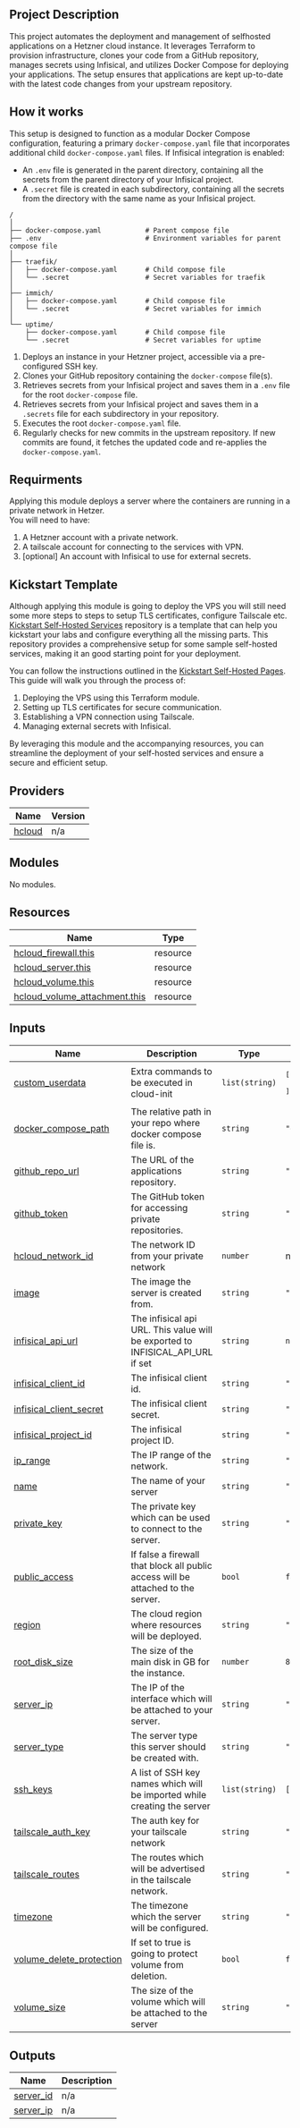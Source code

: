 ## Project Description

This project automates the deployment and management of selfhosted applications on a Hetzner cloud instance. 
It leverages Terraform to provision infrastructure, clones your code from a GitHub repository, manages secrets using Infisical, and utilizes Docker Compose for deploying your applications.
The setup ensures that applications are kept up-to-date with the latest code changes from your upstream repository.

## How it works

This setup is designed to function as a modular Docker Compose configuration, featuring a primary `docker-compose.yaml` file that incorporates additional child `docker-compose.yaml` files.
If Infisical integration is enabled:
 - An `.env` file is generated in the parent directory, containing all the secrets from the parent directory of your Infisical project.
 - A `.secret` file is created in each subdirectory, containing all the secrets from the directory with the same name as your Infisical project.
```
/
│
├── docker-compose.yaml           # Parent compose file
├── .env                          # Environment variables for parent compose file
│
├── traefik/
│   ├── docker-compose.yaml       # Child compose file
│   └── .secret                   # Secret variables for traefik
│
├── immich/
│   ├── docker-compose.yaml       # Child compose file
│   └── .secret                   # Secret variables for immich
│
└── uptime/
    ├── docker-compose.yaml       # Child compose file
    └── .secret                   # Secret variables for uptime

```

1. Deploys an instance in your Hetzner project, accessible via a pre-configured SSH key.
2. Clones your GitHub repository containing the `docker-compose` file(s).
3. Retrieves secrets from your Infisical project and saves them in a `.env` file for the root `docker-compose` file.
4. Retrieves secrets from your Infisical project and saves them in a `.secrets` file for each subdirectory in your repository.
5. Executes the root `docker-compose.yaml` file.
6. Regularly checks for new commits in the upstream repository. If new commits are found, it fetches the updated code and re-applies the `docker-compose.yaml`.

## Requirments 

Applying this module deploys a server where the containers are running in a private network in Hetzer.  
You will need to have:
1. A Hetzner account with a private network.
2. A tailscale account for connecting to the services with VPN.
3. [optional] An account with Infisical to use for external secrets.

## Kickstart Template

Although applying this module is going to deploy the VPS you will still need some more steps to steps to setup TLS certificates, configure Tailscale etc.
[Kickstart Self-Hosted Services](https://github.com/lefterisALEX/kickstart-selfhosted-services) repository is a template that can help you kickstart your labs and configure everything all the missing parts. This repository provides a comprehensive setup for some sample self-hosted services, making it an good starting point for your deployment.

You can follow the instructions outlined in the [Kickstart Self-Hosted Pages](https://lefterisalex.github.io/kickstart-selfhosted-pages). This guide will walk you through the process of:

1. Deploying the VPS using this Terraform module.
2. Setting up TLS certificates for secure communication.
3. Establishing a VPN connection using Tailscale.
4. Managing external secrets with Infisical.

By leveraging this module and the accompanying resources, you can streamline the deployment of your self-hosted services and ensure a secure and efficient setup.

## Providers

| Name | Version |
|------|---------|
| <a name="provider_hcloud"></a> [hcloud](#provider\_hcloud) | n/a |

## Modules

No modules.

## Resources

| Name | Type |
|------|------|
| [hcloud_firewall.this](https://registry.terraform.io/providers/hetznercloud/hcloud/latest/docs/resources/firewall) | resource |
| [hcloud_server.this](https://registry.terraform.io/providers/hetznercloud/hcloud/latest/docs/resources/server) | resource |
| [hcloud_volume.this](https://registry.terraform.io/providers/hetznercloud/hcloud/latest/docs/resources/volume) | resource |
| [hcloud_volume_attachment.this](https://registry.terraform.io/providers/hetznercloud/hcloud/latest/docs/resources/volume_attachment) | resource |

## Inputs

| Name | Description | Type | Default | Required |
|------|-------------|------|---------|:--------:|
| <a name="input_custom_userdata"></a> [custom\_userdata](#input\_custom\_userdata) | Extra commands to be executed in cloud-init | `list(string)` | <pre>[<br/>  "echo 'Default user-data execution'"<br/>]</pre> | no |
| <a name="input_docker_compose_path"></a> [docker\_compose\_path](#input\_docker\_compose\_path) | The relative path in your repo where docker compose file is. | `string` | `"examples/basic/apps"` | no |
| <a name="input_github_repo_url"></a> [github\_repo\_url](#input\_github\_repo\_url) | The URL of the applications repository. | `string` | `""` | no |
| <a name="input_github_token"></a> [github\_token](#input\_github\_token) | The GitHub token for accessing private repositories. | `string` | `""` | no |
| <a name="input_hcloud_network_id"></a> [hcloud\_network\_id](#input\_hcloud\_network\_id) | The network ID from your private network | `number` | n/a | yes |
| <a name="input_image"></a> [image](#input\_image) | The image the server is created from. | `string` | `"ubuntu-22.04"` | no |
| <a name="input_infisical_api_url"></a> [infisical\_api\_url](#input\_infisical\_api\_url) | The infisical api URL. This value will be exported to INFISICAL\_API\_URL if set | `string` | `null` | no |
| <a name="input_infisical_client_id"></a> [infisical\_client\_id](#input\_infisical\_client\_id) | The infisical client id. | `string` | `""` | no |
| <a name="input_infisical_client_secret"></a> [infisical\_client\_secret](#input\_infisical\_client\_secret) | The infisical client secret. | `string` | `""` | no |
| <a name="input_infisical_project_id"></a> [infisical\_project\_id](#input\_infisical\_project\_id) | The infisical project ID. | `string` | `""` | no |
| <a name="input_ip_range"></a> [ip\_range](#input\_ip\_range) | The IP range of the network. | `string` | `"10.10.0.0/24"` | no |
| <a name="input_name"></a> [name](#input\_name) | The name of your server | `string` | `"server"` | no |
| <a name="input_private_key"></a> [private\_key](#input\_private\_key) | The private key which can be used to connect to the server. | `string` | `""` | no |
| <a name="input_public_access"></a> [public\_access](#input\_public\_access) | If false a firewall that block all public access will be attached to the server. | `bool` | `false` | no |
| <a name="input_region"></a> [region](#input\_region) | The cloud region where resources will be deployed. | `string` | `"nbg1"` | no |
| <a name="input_root_disk_size"></a> [root\_disk\_size](#input\_root\_disk\_size) | The size of the main disk in GB for the instance. | `number` | `80` | no |
| <a name="input_server_ip"></a> [server\_ip](#input\_server\_ip) | The IP of the interface which will be attached to your server. | `string` | `"10.10.0.2"` | no |
| <a name="input_server_type"></a> [server\_type](#input\_server\_type) | The server type this server should be created with. | `string` | `"cax11"` | no |
| <a name="input_ssh_keys"></a> [ssh\_keys](#input\_ssh\_keys) | A list of SSH key names which will be imported while creating the server | `list(string)` | `[]` | no |
| <a name="input_tailscale_auth_key"></a> [tailscale\_auth\_key](#input\_tailscale\_auth\_key) | The auth key for your tailscale network | `string` | `""` | no |
| <a name="input_tailscale_routes"></a> [tailscale\_routes](#input\_tailscale\_routes) | The routes which will be advertised in the tailscale network. | `string` | `"10.10.0.2/32"` | no |
| <a name="input_timezone"></a> [timezone](#input\_timezone) | The timezone which the server will be configured. | `string` | `"Europe/Amsterdam"` | no |
| <a name="input_volume_delete_protection"></a> [volume\_delete\_protection](#input\_volume\_delete\_protection) | If set to true is going to protect volume from deletion. | `bool` | `false` | no |
| <a name="input_volume_size"></a> [volume\_size](#input\_volume\_size) | The size of the volume which will be attached to the server | `string` | `"15"` | no |

## Outputs

| Name | Description |
|------|-------------|
| <a name="output_server_id"></a> [server\_id](#output\_server\_id) | n/a |
| <a name="output_server_ip"></a> [server\_ip](#output\_server\_ip) | n/a |


